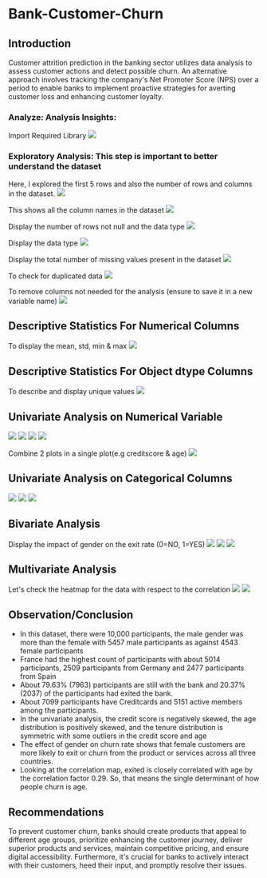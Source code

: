 # Bank-Customer-Churn

## Introduction
Customer attrition prediction in the banking sector utilizes data analysis to assess customer actions and detect possible churn. An alternative approach involves tracking the company's Net Promoter Score (NPS) over a period to enable banks to implement proactive strategies for averting customer loss and enhancing customer loyalty.
### Analyze: Analysis Insights: 
Import Required Library
<img src="Required Library.PNG">

### Exploratory Analysis: This step is important to better understand the dataset
Here, I explored the first 5 rows and also the number of rows and columns in the dataset.
<img src="Explore dataset.PNG">

This shows all the column names in the dataset
<img src="Column names.PNG">

Display the number of rows not null and the data type
<img src="Rows.PNG">

Display the data type
<img src="Datatypes.PNG">

Display the total number of missing values present in the dataset
<img src="Null data.PNG">

To check for duplicated data
<img src="Duplicates.PNG">

To remove columns not needed for the analysis (ensure to save it in a new variable name)
<img src="Drop.PNG">

## Descriptive Statistics For Numerical Columns
To display the mean, std, min & max
<img src="Descriptive.PNG">

## Descriptive Statistics For Object dtype Columns
To describe and display unique values
<img src="Object.PNG">

## Univariate Analysis on Numerical Variable
<img src="Univariate 4.PNG">
<img src="Univariate 1.png">
<img src="Univariate 2.png">
<img src="Univariate 3.png">

Combine 2 plots in a single plot(e.g creditscore & age)
<img src="Density.PNG">

## Univariate Analysis on Categorical Columns
<img src="Category 1.PNG">
<img src="Category 2.png">
<img src="Category 3.PNG">

## Bivariate Analysis
Display the impact of gender on the exit rate (0=NO, 1=YES)
<img src="Bivariate 1.PNG">
<img src="Bivariate 2.PNG">
<img src="Bivariate 3.png">

## Multivariate Analysis
Let's check the heatmap for the data with respect to the correlation
<img src="Multivariate 1.PNG">
<img src="Multivariate 2.png">

## Observation/Conclusion
* In this dataset, there were 10,000 participants, the male gender was more than the female with 5457 male participants as against 4543 female participants
* France had the highest count of participants with about 5014 participants, 2509 participants from Germany and 2477 participants from Spain
* About 79.63% (7963) participants are still with the bank and 20.37% (2037) of the participants had exited the bank.
* About 7099 participants have Creditcards and 5151 active members among the participants.
* In the univariate analysis, the credit score is negatively skewed, the age distribution is positively skewed, and the tenure distribution is symmetric with some outliers in the credit score and age
* The effect of gender on churn rate shows that female customers are more likely to exit or churn from the product or services across all three countries.
* Looking at the correlation map, exited is closely correlated with age by the correlation factor 0.29. So, that means the single determinant of how people churn is age.

## Recommendations
To prevent customer churn, banks should create products that appeal to different age groups, prioritize enhancing the customer journey, deliver superior products and services, maintain competitive pricing, and ensure digital accessibility. Furthermore, it's crucial for banks to actively interact with their customers, heed their input, and promptly resolve their issues.















